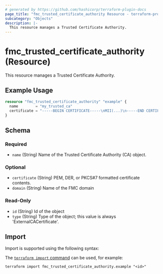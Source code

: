 ```yaml
---
# generated by https://github.com/hashicorp/terraform-plugin-docs
page_title: "fmc_trusted_certificate_authority Resource - terraform-provider-fmc"
subcategory: "Objects"
description: |-
  This resource manages a Trusted Certificate Authority.
---
```


# fmc_trusted_certificate_authority (Resource)

This resource manages a Trusted Certificate Authority.

## Example Usage

```terraform
resource "fmc_trusted_certificate_authority" "example" {
  name        = "my_trusted_ca"
  certificate = "-----BEGIN CERTIFICATE-----\nMII(...)\n-----END CERTIFICATE-----"
}
```

<!-- schema generated by tfplugindocs -->
## Schema

### Required

- `name` (String) Name of the Trusted Certificate Authority (CA) object.

### Optional

- `certificate` (String) PEM, DER, or PKCS#7 formatted certificate contents.
- `domain` (String) Name of the FMC domain

### Read-Only

- `id` (String) Id of the object
- `type` (String) Type of the object; this value is always 'ExternalCACertificate'.

## Import

Import is supported using the following syntax:

The [`terraform import` command](https://developer.hashicorp.com/terraform/cli/commands/import) can be used, for example:

```shell
terraform import fmc_trusted_certificate_authority.example "<id>"
```

